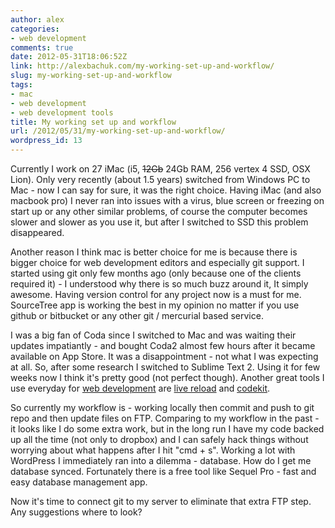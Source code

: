 ```yaml
---
author: alex
categories:
- web development
comments: true
date: 2012-05-31T18:06:52Z
link: http://alexbachuk.com/my-working-set-up-and-workflow/
slug: my-working-set-up-and-workflow
tags:
- mac
- web development
- web development tools
title: My working set up and workflow
url: /2012/05/31/my-working-set-up-and-workflow/
wordpress_id: 13
---
```


Currently I work on 27 iMac (i5, <del>12Gb</del> 24Gb RAM, 256 vertex 4 SSD, OSX Lion). Only very recently (about 1.5 years) switched from Windows PC to Mac - now I can say for sure, it was the right choice. Having iMac (and also macbook pro) I never ran into issues with a virus, blue screen or freezing on start up or any other similar problems, of course the computer becomes slower and slower as you use it, but after I switched to SSD this problem disappeared.

Another reason I think mac is better choice for me is because there is bigger choice for web development editors and especially git support. I started using git only few months ago (only because one of the clients required it) - I understood why there is so much buzz around it, It simply awesome. Having version control for any project now is a must for me. SourceTree app is working the best in my opinion no matter if you use github or bitbucket or any other git / mercurial based service.

I was a big fan of Coda since I switched to Mac and was waiting their updates impatiantly - and bought Coda2 almost few hours after it became available on App Store. It was a disappointment - not what I was expecting at all. So, after some research I switched to Sublime Text 2. Using it for few weeks now I think it's pretty good (not perfect though). Another great tools I use everyday for [web development](http://alexbachuk.com/portfolio/) are [live reload](http://livereload.com/) and [codekit](http://incident57.com/codekit/).

So currently my workflow is - working locally then commit and push to git repo and then update files on FTP. Comparing to my workflow in the past - it looks like I do some extra work, but in the long run I have my code backed up all the time (not only to dropbox) and I can safely hack things without worrying about what happens after I hit "cmd + s". Working a lot with WordPress I immediately ran into a dilemma - database. How do I get me database synced. Fortunately there is a free tool like Sequel Pro - fast and easy database management app.

Now it's time to connect git to my server to eliminate that extra FTP step. Any suggestions where to look?
